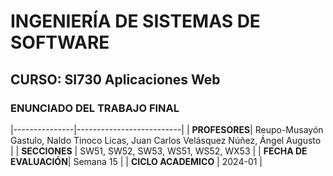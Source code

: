 # INGENIERÍA DE SISTEMAS DE SOFTWARE
## CURSO: SI730 Aplicaciones Web 
### ENUNCIADO DEL TRABAJO FINAL

|---------------|--------------------------|
| **PROFESORES**| Reupo-Musayón Gastulo, Naldo Tinoco Licas, Juan Carlos Velásquez Núñez, Ángel Augusto |
| **SECCIONES** | SW51, SW52, SW53, WS51, WS52, WX53 |
| **FECHA DE EVALUACIÓN**| Semana 15 |
| **CICLO ACADEMICO** | 2024-01 |
